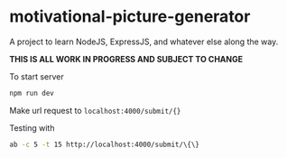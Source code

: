 # motivational-picture-generator

A project to learn NodeJS, ExpressJS, and whatever else along the way.

**THIS IS ALL WORK IN PROGRESS AND SUBJECT TO CHANGE**

To start server

```bash
npm run dev
```

Make url request to `localhost:4000/submit/{}`

Testing with

```bash
ab -c 5 -t 15 http://localhost:4000/submit/\{\}
```
